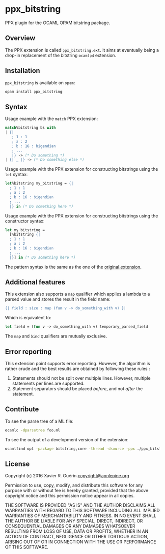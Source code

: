 # ppx_bitstring

PPX plugin for the OCAML OPAM bitstring package.

## Overview

The PPX extension is called `ppx_bitstring.ext`. It aims at eventually being a drop-in replacement of the bitstring `ocamlp4` extension.

## Installation

`ppx_bitstring` is available on `opam`:

```bash
opam install ppx_bitstring
```

## Syntax

Usage example with the `match` PPX extension:

```ocaml
match%bitstring bs with
| {|
   ; 1 : 1
   ; a : 2
   ; b : 16 : bigendian
   ; ...
   |} -> (* Do something *)
| {| _ |} -> (* Do something else *)
```

Usage example with the PPX extension for constructing bitstrings using the `let` syntax:

```ocaml
let%bitstring my_bitstring = {|
  ; 1 : 1
  ; a : 2
  ; b : 16 : bigendian
  ; ...
  |} in (* Do something here *)
```
Usage example with the PPX extension for constructing bitstrings using the constructor syntax:

```ocaml
let my_bitstring =
  [%bitstring {|
  ; 1 : 1
  ; a : 2
  ; b : 16 : bigendian
  ; ...
  |}] in (* Do something here *)
```

The pattern syntax is the same as the one of the [original extension](http://people.redhat.com/~rjones/bitstring/html/Bitstring.html).

## Additional features

This extension also supports a `map` qualifier which applies a lambda to a parsed value and stores the result in the field name:

```ocaml
{| field : size : map (fun v -> do_something_with v) }|
```

Which is equivalent to:

```ocaml
let field = (fun v -> do_something_with v) temporary_parsed_field
```

The `map` and `bind` qualifiers are mutually exclusive.

## Error reporting

This extension point supports error reporting. However, the algorithm is rather crude and the best results are obtained by following these rules :

1. Statements should not be split over multiple lines. However, multiple statements per lines are supported.
2. Statement separators should be placed *before*, and not *after* the statement.

## Contribute

To see the parse tree of a ML file:

```bash
ocamlc -dparsetree foo.ml
```

To see the output of a development version of the extension:

```bash
ocamlfind opt -package bitstring,core -thread -dsource -ppx ./ppx_bitstring.ext foo.ml
```

## License

Copyright (c) 2016 Xavier R. Guérin <copyright@applepine.org>

Permission to use, copy, modify, and distribute this software for any purpose with or without fee is hereby granted, provided that the above copyright notice and this permission notice appear in all copies.

THE SOFTWARE IS PROVIDED "AS IS" AND THE AUTHOR DISCLAIMS ALL WARRANTIES WITH REGARD TO THIS SOFTWARE INCLUDING ALL IMPLIED WARRANTIES OF MERCHANTABILITY AND FITNESS. IN NO EVENT SHALL THE AUTHOR BE LIABLE FOR ANY SPECIAL, DIRECT, INDIRECT, OR CONSEQUENTIAL DAMAGES OR ANY DAMAGES WHATSOEVER RESULTING FROM LOSS OF USE, DATA OR PROFITS, WHETHER IN AN ACTION OF CONTRACT, NEGLIGENCE OR OTHER TORTIOUS ACTION, ARISING OUT OF OR IN CONNECTION WITH THE USE OR PERFORMANCE OF THIS SOFTWARE.
